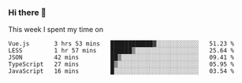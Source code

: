 ### Hi there 👋

<!--
**qiruohan/qiruohan** is a ✨ _special_ ✨ repository because its `README.md` (this file) appears on your GitHub profile.

Here are some ideas to get you started:

- 🔭 I’m currently working on ...
- 🌱 I’m currently learning ...
- 👯 I’m looking to collaborate on ...
- 🤔 I’m looking for help with ...
- 💬 Ask me about ...
- 📫 How to reach me: ...
- 😄 Pronouns: ...
- ⚡ Fun fact: ...
-->

This week I spent my time on 
<!--START_SECTION:waka-->
```text
Vue.js       3 hrs 53 mins   ████████████▓░░░░░░░░░░░░   51.23 % 
LESS         1 hr 57 mins    ██████▒░░░░░░░░░░░░░░░░░░   25.64 % 
JSON         42 mins         ██▒░░░░░░░░░░░░░░░░░░░░░░   09.41 % 
TypeScript   27 mins         █▒░░░░░░░░░░░░░░░░░░░░░░░   05.95 % 
JavaScript   16 mins         █░░░░░░░░░░░░░░░░░░░░░░░░   03.54 % 
```
<!--END_SECTION:waka-->
